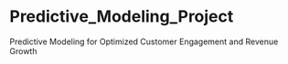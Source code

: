 # Predictive_Modeling_Project
Predictive Modeling for Optimized Customer Engagement and Revenue Growth
